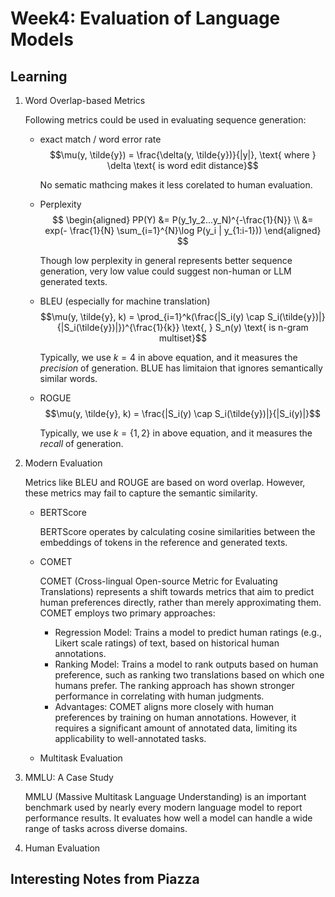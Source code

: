 # Week4: Evaluation of Language Models

## Learning

1. Word Overlap-based Metrics

    Following metrics could be used in evaluating sequence generation:

    - exact match / word error rate
        $$\mu(y, \tilde{y}) = \frac{\delta(y, \tilde{y})}{|y|}, \text{ where } \delta \text{ is word edit distance}$$

        No sematic mathcing makes it less corelated to human evaluation.
    - Perplexity
        $$
        \begin{aligned}
        PP(Y) &= P(y_1y_2...y_N)^{-\frac{1}{N}} \\
              &= exp(- \frac{1}{N} \sum_{i=1}^{N}\log P(y_i | y_{1:i-1}))
        \end{aligned}
        $$

        Though low perplexity in general represents better sequence generation, very low value could suggest non-human or LLM generated texts.
    - BLEU (especially for machine translation)
        $$\mu(y, \tilde{y}, k) = \prod_{i=1}^k(\frac{|S_i(y) \cap S_i(\tilde{y})|}{|S_i(\tilde{y})|})^{\frac{1}{k}} \text{, } S_n(y) \text{ is n-gram multiset}$$

        Typically, we use $k=4$ in above equation, and it measures the _precision_ of generation. BLUE has limitaion that ignores semantically similar words.
    - ROGUE
        $$\mu(y, \tilde{y}, k) = \frac{|S_i(y) \cap S_i(\tilde{y})|}{|S_i(y)|}$$

        Typically, we use $k=\{1, 2\}$ in above equation, and it measures the _recall_ of generation.

2. Modern Evaluation

    Metrics like BLEU and ROUGE are based on word overlap. However, these metrics may fail to capture the semantic similarity.

    - BERTScore

        BERTScore operates by calculating cosine similarities between the embeddings of tokens in the reference and generated texts.

    - COMET

        COMET (Cross-lingual Open-source Metric for Evaluating Translations) represents a shift towards metrics that aim to predict human preferences directly, rather than merely approximating them. COMET employs two primary approaches:

        - Regression Model: Trains a model to predict human ratings (e.g., Likert scale ratings) of text, based on historical human annotations.
        - Ranking Model: Trains a model to rank outputs based on human preference, such as ranking two translations based on which one humans prefer. The ranking approach has shown stronger performance in correlating with human judgments.
        - Advantages: COMET aligns more closely with human preferences by training on human annotations. However, it requires a significant amount of annotated data, limiting its applicability to well-annotated tasks.

    - Multitask Evaluation

3. MMLU: A Case Study

    MMLU (Massive Multitask Language Understanding) is an important benchmark used by nearly every modern language model to report performance results. It evaluates how well a model can handle a wide range of tasks across diverse domains.

4. Human Evaluation

## Interesting Notes from Piazza
